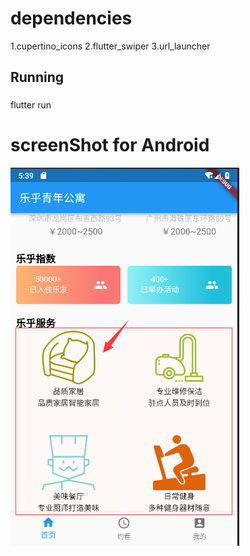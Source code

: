 # dependencies

   1.cupertino_icons
   2.flutter_swiper
   3.url_launcher

## Running

###
flutter run
###

# screenShot for Android
![Image text](https://github.com/chinafelix/flutter_demo/blob/master/images/Image%20(2).png)
